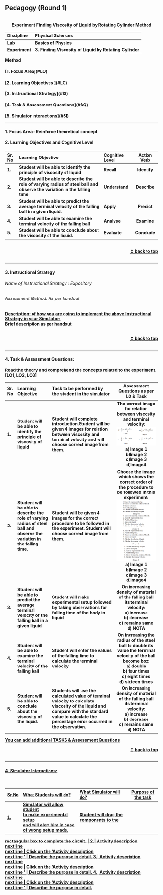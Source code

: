## Pedagogy (Round 1)
<p align="center">


<br>
<b> Experiment Finding Viscosity of Liquid by Rotating Cylinder
Method  <a name="top"></a> <br>
</p>

<b>Discipline | <b>Physical Sciences
:--|:--|
<b> Lab | <b> Basics of Physics
<b> Experiment|     <b> 3. Finding Viscosity of Liquid by Rotating Cylinder
Method


<h4> [1. Focus Area](#LO)
<h4> [2. Learning Objectives ](#LO)
<h4> [3. Instructional Strategy](#IS)
<h4> [4. Task & Assessment Questions](#AQ)
<h4> [5. Simulator Interactions](#SI)
<hr>

<a name="LO"></a>
#### 1. Focus Area : Reinforce theoretical concept

#### 2. Learning Objectives and Cognitive Level


Sr. No |	Learning Objective	| Cognitive Level | Action Verb
:--|:--|:--|:-:
1.| Student will be able to identify the principle of viscosity of liquid | Recall | Identify
2.| Student will be able to describe the role of varying radius of steel ball and observe the variation in the falling time | Understand | Describe
3.| Student will be able to predict the average terminal velocity of the falling ball in a given liquid.| Apply | Predict
4.| Student will be able to examine the terminal velocity of the falling ball | Analyse  | Examine
5.| Student will be able to conclude about the viscosity of the liquid. | Evaluate | Conclude


<br/>
<div align="right">
    <b><a href="#top">↥ back to top</a></b>
</div>
<br/>
<hr>

<a name="IS"></a>
#### 3. Instructional Strategy
###### Name of Instructional Strategy  :    Expository
###### Assessment Method: As per handout

<u> <b>Description: </b> of how you are going to implement the above Instructional Strategy in your Simulator: </u>
<br>
 Brief description as per handout

<br/>
<div align="right">
    <b><a href="#top">↥ back to top</a></b>
</div>
<br/>
<hr>

<a name="AQ"></a>
#### 4. Task & Assessment Questions:

Read the theory and comprehend the concepts related to the experiment. [LO1, LO2, LO3]
<br>

Sr. No |	Learning Objective	| Task to be performed by <br> the student  in the simulator | Assessment Questions as per LO & Task
:--|:--|:--|:-:
1.| Student will be able to identify the principle of viscosity of liquid | Student will complete introduction.Student will be given 4 images for relation between viscosity and terminal velocity and will choose correct image from them. | The correct image for relation between viscosity and terminal velocity:<img src="images/exp3.png"><br>a) Image 1 <br>b)Image 2<br>c)Image 3 <br>d)Image4
2.| Student will be able to describe the role of varying radius of steel ball and observe the variation in the falling time. | Student will be given 4 images for the correct procedure to be followed in the experiment. Student will choose correct image from them. | Choose the image which shows the correct order of the procedure to be followed in this experiment:<img src="images/exp31.PNG"><br>a) Image 1 <br>b)Image 2<br>c)Image 3 <br>d)Image4
3.| Student will be able to predict the average terminal velocity of the falling ball in a given liquid | Student will make experimental setup followed by taking observations for falling time of the body in liquid | On increasing density of material of the falling ball its terminal velocity: <br>a) increase<br> b) decrease<br>c) remains same<br> d) NOTA
4.| Student will be able to examine the terminal velocity of the falling ball | Student will enter the values of the falling time to calculate the terminal velocity | On increasing the radius of the steel ball to double its value the terminal velocity of the ball become box:<br> a) double <br>b) four times<br> c) eight times<br> d) sixteen times
5.| Student will be able to conclude about the viscosity of the liquid. | Students will use the calculated value of terminal velocity to calculate viscosity of the liquid and compare with the standard value to calculate the percentage error occurred in the observation. | On increasing density of material of the falling ball its terminal velocity:<br> a) increase <br>b) decrease<br> c) remains same<br> d) NOTA



 <u> You can add additional TASKS & Assessment Questions <u>
<br/>
<div align="right">
    <b><a href="#top">↥ back to top</a></b>
</div>
<br/>
<hr>

<a name="SI"></a>

#### 4. Simulator Interactions:
<br>

Sr.No | What Students will do? |	What Simulator will do?	| Purpose of the task
:--|:--|:--|:--:
1.| Simulator will allow student <br>to make experimental setup <br>and will alert him in case of wrong setup made. | Student will drag the components to the
rectangular box to
complete the circuit.  | 
2.| Activity description <br> next line <br> next line | Click on the ‘Activity description <br> next line  '  | Describe the purpose in detail.
3.| Activity description <br> next line <br> next line | Click on the ‘Activity description <br> next line  '  | Describe the purpose in detail.
4.| Activity description <br> next line <br> next line | Click on the ‘Activity description <br> next line  '  | Describe the purpose in detail.